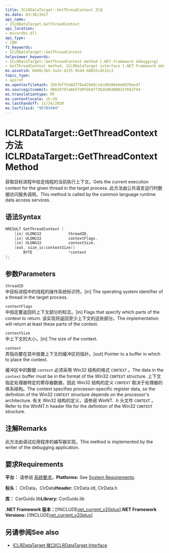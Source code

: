 ```yaml
---
title: ICLRDataTarget::GetThreadContext 方法
ms.date: 03/30/2017
api_name:
- ICLRDataTarget.GetThreadContext
api_location:
- mscordbi.dll
api_type:
- COM
f1_keywords:
- ICLRDataTarget::GetThreadContext
helpviewer_keywords:
- ICLRDataTarget::GetThreadContext method [.NET Framework debugging]
- GetThreadContext method, ICLRDataTarget interface [.NET Framework debugging]
ms.assetid: b9d8c3b5-3a2e-4225-95d4-dd052c4532c3
topic_type:
- apiref
ms.openlocfilehash: 35b7bff5d4d778a429ddc1dcd0206e6e8970ee4f
ms.sourcegitcommit: d8020797a6657d0fbbdff362b80300815f682f94
ms.translationtype: MT
ms.contentlocale: zh-CN
ms.lasthandoff: 11/24/2020
ms.locfileid: "95703494"
---
```

# <a name="iclrdatatargetgetthreadcontext-method"></a><span data-ttu-id="5819d-102">ICLRDataTarget::GetThreadContext 方法</span><span class="sxs-lookup"><span data-stu-id="5819d-102">ICLRDataTarget::GetThreadContext Method</span></span>

<span data-ttu-id="5819d-103">获取目标进程中给定线程的当前执行上下文。</span><span class="sxs-lookup"><span data-stu-id="5819d-103">Gets the current execution context for the given thread in the target process.</span></span> <span data-ttu-id="5819d-104">此方法由公共语言运行时数据访问服务调用。</span><span class="sxs-lookup"><span data-stu-id="5819d-104">This method is called by the common language runtime data access services.</span></span>  
  
## <a name="syntax"></a><span data-ttu-id="5819d-105">语法</span><span class="sxs-lookup"><span data-stu-id="5819d-105">Syntax</span></span>  
  
```cpp  
HRESULT GetThreadContext (  
    [in] ULONG32            threadID,  
    [in] ULONG32            contextFlags,  
    [in] ULONG32            contextSize,  
    [out, size_is(contextSize)]
        BYTE                *context  
);  
```  
  
## <a name="parameters"></a><span data-ttu-id="5819d-106">参数</span><span class="sxs-lookup"><span data-stu-id="5819d-106">Parameters</span></span>  

 `threadID`  
 <span data-ttu-id="5819d-107">中目标进程中的线程的操作系统标识符。</span><span class="sxs-lookup"><span data-stu-id="5819d-107">[in] The operating system identifier of a thread in the target process.</span></span>  
  
 `contextFlags`  
 <span data-ttu-id="5819d-108">中指定要返回的上下文部分的标志。</span><span class="sxs-lookup"><span data-stu-id="5819d-108">[in] Flags that specify which parts of the context to return.</span></span> <span data-ttu-id="5819d-109">该实现将返回至少上下文的这些部分。</span><span class="sxs-lookup"><span data-stu-id="5819d-109">The implementation will return at least these parts of the context.</span></span>  
  
 `contextSize`  
 <span data-ttu-id="5819d-110">中上下文的大小。</span><span class="sxs-lookup"><span data-stu-id="5819d-110">[in] The size of the context.</span></span>  
  
 `context`  
 <span data-ttu-id="5819d-111">弄指向要在其中放置上下文的缓冲区的指针。</span><span class="sxs-lookup"><span data-stu-id="5819d-111">[out] Pointer to a buffer in which to place the context.</span></span>  
  
 <span data-ttu-id="5819d-112">缓冲区中的数据 `context` 必须采用 Win32 结构的格式 `CONTEXT` 。</span><span class="sxs-lookup"><span data-stu-id="5819d-112">The data in the `context` buffer must be in the format of the Win32 `CONTEXT` structure.</span></span> <span data-ttu-id="5819d-113">上下文指定处理器特定的寄存器数据，因此 Win32 结构的定义 `CONTEXT` 取决于处理器的体系结构。</span><span class="sxs-lookup"><span data-stu-id="5819d-113">The context specifies processor-specific register data, so the definition of the Win32 `CONTEXT` structure depends on the processor's architecture.</span></span> <span data-ttu-id="5819d-114">有关 Win32 结构的定义，请参阅 WinNT. .h 头文件 `CONTEXT` 。</span><span class="sxs-lookup"><span data-stu-id="5819d-114">Refer to the WinNT.h header file for the definition of the Win32 `CONTEXT` structure.</span></span>  
  
## <a name="remarks"></a><span data-ttu-id="5819d-115">注解</span><span class="sxs-lookup"><span data-stu-id="5819d-115">Remarks</span></span>  

 <span data-ttu-id="5819d-116">此方法由调试应用程序的编写器实现。</span><span class="sxs-lookup"><span data-stu-id="5819d-116">This method is implemented by the writer of the debugging application.</span></span>  
  
## <a name="requirements"></a><span data-ttu-id="5819d-117">要求</span><span class="sxs-lookup"><span data-stu-id="5819d-117">Requirements</span></span>  

 <span data-ttu-id="5819d-118">**平台：** 请参阅 [系统要求](../../get-started/system-requirements.md)。</span><span class="sxs-lookup"><span data-stu-id="5819d-118">**Platforms:** See [System Requirements](../../get-started/system-requirements.md).</span></span>  
  
 <span data-ttu-id="5819d-119">**标头：** ClrData，ClrData</span><span class="sxs-lookup"><span data-stu-id="5819d-119">**Header:** ClrData.idl, ClrData.h</span></span>  
  
 <span data-ttu-id="5819d-120">**库：** CorGuids.lib</span><span class="sxs-lookup"><span data-stu-id="5819d-120">**Library:** CorGuids.lib</span></span>  
  
 <span data-ttu-id="5819d-121">**.NET Framework 版本：**[!INCLUDE[net_current_v20plus](../../../../includes/net-current-v20plus-md.md)]</span><span class="sxs-lookup"><span data-stu-id="5819d-121">**.NET Framework Versions:** [!INCLUDE[net_current_v20plus](../../../../includes/net-current-v20plus-md.md)]</span></span>  
  
## <a name="see-also"></a><span data-ttu-id="5819d-122">另请参阅</span><span class="sxs-lookup"><span data-stu-id="5819d-122">See also</span></span>

- [<span data-ttu-id="5819d-123">ICLRDataTarget 接口</span><span class="sxs-lookup"><span data-stu-id="5819d-123">ICLRDataTarget Interface</span></span>](iclrdatatarget-interface.md)
